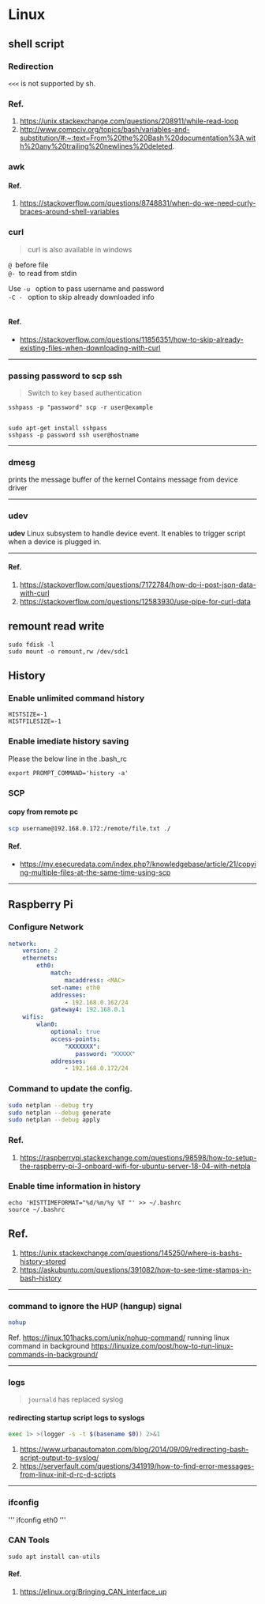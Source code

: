 # Linux
## shell script
### Redirection
`<<<` is not supported by sh.
### Ref.
1. https://unix.stackexchange.com/questions/208911/while-read-loop
1. http://www.compciv.org/topics/bash/variables-and-substitution/#:~:text=From%20the%20Bash%20documentation%3A,with%20any%20trailing%20newlines%20deleted.
### awk
####
#### Ref.
1. https://stackoverflow.com/questions/8748831/when-do-we-need-curly-braces-around-shell-variables
### curl
> curl is also available in windows

`@ `before file\
`@- `to read from stdin

Use
`-u `  option to pass username and password \
`-C - ` option to skip already downloaded info

```
```
#### Ref.
* https://stackoverflow.com/questions/11856351/how-to-skip-already-existing-files-when-downloading-with-curl
***
### passing password to scp ssh
> Switch to key based authentication
```
sshpass -p "password" scp -r user@example


sudo apt-get install sshpass
sshpass -p password ssh user@hostname
```
***
### dmesg
prints the message buffer of the kernel
Contains message from device driver
***
### udev
**udev** Linux subsystem to handle device event. It enables to trigger script when a device is plugged in.
***
#### Ref.
1. https://stackoverflow.com/questions/7172784/how-do-i-post-json-data-with-curl
1. https://stackoverflow.com/questions/12583930/use-pipe-for-curl-data
## remount read write
```
sudo fdisk -l
sudo mount -o remount,rw /dev/sdc1
```
## History
### Enable unlimited command history
```
HISTSIZE=-1 
HISTFILESIZE=-1
```
### Enable imediate history saving
Please the below line in the .bash_rc
```
export PROMPT_COMMAND='history -a'
```
### SCP
#### copy from remote pc
```bash
scp username@192.168.0.172:/remote/file.txt ./
```
#### Ref.
* https://my.esecuredata.com/index.php?/knowledgebase/article/21/copying-multiple-files-at-the-same-time-using-scp
---
## Raspberry Pi 
### Configure Network
```yaml
network:
    version: 2
    ethernets:
        eth0:
            match:
                macaddress: <MAC>
            set-name: eth0
            addresses:               
                - 192.168.0.162/24
            gateway4: 192.168.0.1
    wifis:
        wlan0:
            optional: true
            access-points:
                "XXXXXXX":
                   password: "XXXXX"
            addresses:
                - 192.168.0.172/24
```
### Command to update the config.
```bash
sudo netplan --debug try
sudo netplan --debug generate 
sudo netplan --debug apply
```
### Ref.
1. https://raspberrypi.stackexchange.com/questions/98598/how-to-setup-the-raspberry-pi-3-onboard-wifi-for-ubuntu-server-18-04-with-netpla
### Enable time information in history
```
echo 'HISTTIMEFORMAT="%d/%m/%y %T "' >> ~/.bashrc 
source ~/.bashrc
```
## Ref.
1. https://unix.stackexchange.com/questions/145250/where-is-bashs-history-stored
1. https://askubuntu.com/questions/391082/how-to-see-time-stamps-in-bash-history

***
### command to ignore the HUP (hangup) signal
```bash
nohup 
```
Ref.
https://linux.101hacks.com/unix/nohup-command/
running linux command in background
https://linuxize.com/post/how-to-run-linux-commands-in-background/
***
### logs
> `journald` has replaced syslog
#### redirecting startup script logs to syslogs
```bash
exec 1> >(logger -s -t $(basename $0)) 2>&1
```
1. https://www.urbanautomaton.com/blog/2014/09/09/redirecting-bash-script-output-to-syslog/
1. https://serverfault.com/questions/341919/how-to-find-error-messages-from-linux-init-d-rc-d-scripts
***
### ifconfig
'''
ifconfig eth0
'''
### CAN Tools
```
sudo apt install can-utils

```
#### Ref.
1. https://elinux.org/Bringing_CAN_interface_up
